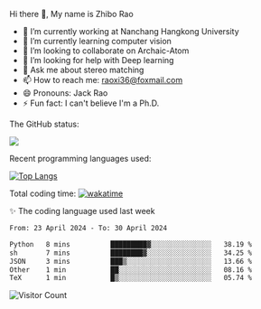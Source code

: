Hi there 👋, My name is Zhibo Rao
- 🔭 I’m currently working at Nanchang Hangkong University
- 🌱 I’m currently learning computer vision
- 👯 I’m looking to collaborate on Archaic-Atom
- 🤔 I’m looking for help with Deep learning
- 💬 Ask me about stereo matching
- 📫 How to reach me: raoxi36@foxmail.com
- 😄 Pronouns: Jack Rao
- ⚡ Fun fact: I can't believe I'm a Ph.D.

The GitHub status:

![](https://github-readme-stats.vercel.app/api?username=ZhiboRao)

Recent programming languages used:

[![Top Langs](https://github-readme-stats.vercel.app/api/top-langs/?username=ZhiboRao&layout=compact)](https://github.com/anuraghazra/github-readme-stats)

Total coding time: [![wakatime](https://wakatime.com/badge/user/51ec5ec7-4742-4243-9eea-732ade32c0b7.svg)](https://wakatime.com/@51ec5ec7-4742-4243-9eea-732ade32c0b7)

✨ The coding language used last week 
<!--START_SECTION:waka-->

```txt
From: 23 April 2024 - To: 30 April 2024

Python   8 mins          █████████▓░░░░░░░░░░░░░░░   38.19 %
sh       7 mins          ████████▓░░░░░░░░░░░░░░░░   34.25 %
JSON     3 mins          ███▒░░░░░░░░░░░░░░░░░░░░░   13.66 %
Other    1 min           ██░░░░░░░░░░░░░░░░░░░░░░░   08.16 %
TeX      1 min           █▒░░░░░░░░░░░░░░░░░░░░░░░   05.74 %
```

<!--END_SECTION:waka-->

![Visitor Count](https://profile-counter.glitch.me/Raohaocheng/count.svg)
